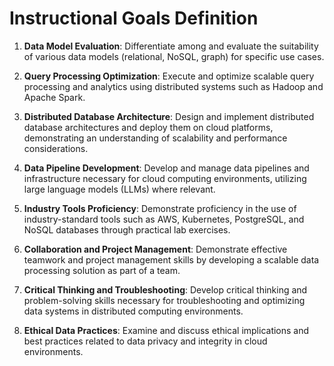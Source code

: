 Instructional Goals Definition
==============================

1. **Data Model Evaluation**: Differentiate among and evaluate the suitability of various data models (relational, NoSQL, graph) for specific use cases.

2. **Query Processing Optimization**: Execute and optimize scalable query processing and analytics using distributed systems such as Hadoop and Apache Spark.

3. **Distributed Database Architecture**: Design and implement distributed database architectures and deploy them on cloud platforms, demonstrating an understanding of scalability and performance considerations.

4. **Data Pipeline Development**: Develop and manage data pipelines and infrastructure necessary for cloud computing environments, utilizing large language models (LLMs) where relevant.

5. **Industry Tools Proficiency**: Demonstrate proficiency in the use of industry-standard tools such as AWS, Kubernetes, PostgreSQL, and NoSQL databases through practical lab exercises.

6. **Collaboration and Project Management**: Demonstrate effective teamwork and project management skills by developing a scalable data processing solution as part of a team.

7. **Critical Thinking and Troubleshooting**: Develop critical thinking and problem-solving skills necessary for troubleshooting and optimizing data systems in distributed computing environments.

8. **Ethical Data Practices**: Examine and discuss ethical implications and best practices related to data privacy and integrity in cloud environments.
